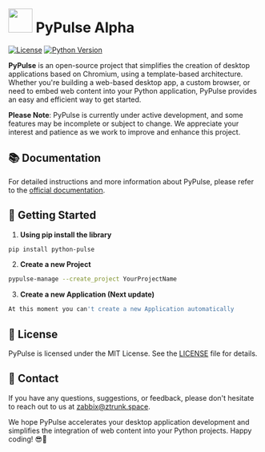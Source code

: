 # **<img src="https://github.com/zabbix-byte/PyPulse/blob/main/logo.png" height="48px"></img> PyPulse Alpha** 


[![License](https://img.shields.io/badge/License-MIT-blue.svg)](https://opensource.org/licenses/MIT)
[![Python Version](https://img.shields.io/badge/Python-3.8-blue)](https://www.python.org/downloads/)




**PyPulse** is an open-source project that simplifies the creation of desktop applications based on Chromium, using a template-based architecture. Whether you're building a web-based desktop app, a custom browser, or need to embed web content into your Python application, PyPulse provides an easy and efficient way to get started.

**Please Note**: PyPulse is currently under active development, and some features may be incomplete or subject to change. We appreciate your interest and patience as we work to improve and enhance this project.

## 📚 Documentation

For detailed instructions and more information about PyPulse, please refer to the [official documentation](https://github.com/zabbix-byte/PyPulse/wiki).

## 🚀 Getting Started

1. **Using pip install the library**
```bash
pip install python-pulse
```

2. **Create a new Project**
```bash
pypulse-manage --create_project YourProjectName
```

3. **Create a new Application (Next update)**
```bash
At this moment you can't create a new Application automatically
```


## 📜 License

PyPulse is licensed under the MIT License. See the [LICENSE](LICENSE) file for details.

## 💌 Contact

If you have any questions, suggestions, or feedback, please don't hesitate to reach out to us at [zabbix@ztrunk.space](mailto:zabbix@ztrunk.space).

We hope PyPulse accelerates your desktop application development and simplifies the integration of web content into your Python projects. Happy coding! 😎🚀
